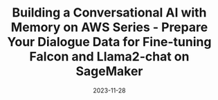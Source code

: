 ---
title: Building a Conversational AI with Memory on AWS Series - Prepare Your Dialogue Data for Fine-tuning Falcon and Llama2-chat on SageMaker
date: '2023-11-28'
summary: Format your dialogue data for self-supervising training falcon-7b model and instruction-tuning the llama2-7b-chat model.

external_link: https://medium.com/@yinzhouw22/building-a-conversational-ai-with-memory-on-aws-series-prepare-your-dialogue-data-for-fine-tuning-67793e81b0e6
---